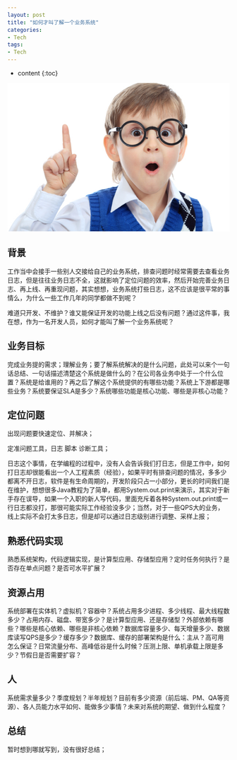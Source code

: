 ```yaml
---
layout: post
title: "如何才叫了解一个业务系统"
categories: 
- Tech
tags:
- Tech
---
```


* content
{:toc}

![未来](/css/pics/2018-04-17-hold-a-project.jpeg)

## 背景
工作当中会接手一些别人交接给自己的业务系统，排查问题时经常需要去查看业务日志，但是往往业务日志不全，这就影响了定位问题的效率，然后开始完善业务日志、再上线、再重现问题，其实想想，业务系统打些日志，这不应该是很平常的事情么，为什么一些工作几年的同学都做不到呢？

难道只开发、不维护？谁又能保证开发的功能上线之后没有问题？通过这件事，我在想，作为一名开发人员，如何才能叫了解一个业务系统呢？

## 业务目标

完成业务提的需求；理解业务；要了解系统解决的是什么问题，此处可以来个一句话总结、一句话描述清楚这个系统是做什么的？在公司各业务中处于一个什么位置？系统是给谁用的？再之后了解这个系统提供的有哪些功能？系统上下游都是哪些业务？系统要保证SLA是多少？系统哪些功能是核心功能、哪些是非核心功能？

## 定位问题
出现问题要快速定位、并解决；

定准问题工具，日志 脚本 诊断工具；

日志这个事情，在学编程的过程中，没有人会告诉我们打日志，但是工作中，如何打日志却很能看出一个人工程素质（经验），如果平时有排查问题的情况，多多少都离不开日志，软件是有生命周期的，开发阶段只占一小部分，更长的时间我们是在维护，想想很多Java教程为了简单，都用System.out.print来演示，其实对于新手存在误导，如果一个入职的新人写代码，里面充斥着各种System.out.print或一行日志都没打，那很可能实际工作经验没多少；当然，对于一些QPS大的业务，线上实际不会打太多日志，但是却可以通过日志级别进行调整、采样上报；

## 熟悉代码实现
熟悉系统架构，代码逻辑实现，是计算型应用、存储型应用？定时任务何执行？是否存在单点问题？是否可水平扩展？

## 资源占用
系统部署在实体机？虚拟机？容器中？系统占用多少进程、多少线程、最大线程数多少？占用内存、磁盘、带宽多少？是计算型应用、还是存储型？外部依赖有哪些？哪些是核心依赖、哪些是非核心依赖？数据库容量多少、每天增量多少、数据库读写QPS是多少？缓存多少？数据库、缓存的部署架构是什么：主从？高可用怎么保证？日常流量分布、高峰低谷是什么时候？压测上限、单机承载上限是多少？节假日是否需要扩容？

## 人
系统需求量多少？季度规划？半年规划？目前有多少资源（前后端、PM、QA等资源）、各人员能力水平如何、能做多少事情？未来对系统的期望、做到什么程度？

## 总结
暂时想到哪就写到，没有很好总结；
